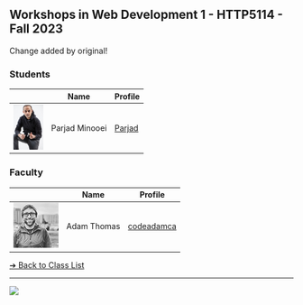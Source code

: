 <style>@import url("//readme.codeadam.ca/readme.css");</style>

## Workshops in Web Development 1 - HTTP5114 - Fall 2023

Change added by original!


### Students

|                                                    | Name                   | Profile                                             |
| -------------------------------------------------- | ---------------------- | --------------------------------------------------- |
| ![Parjad Minooei](images/ParjadMinooei.jpg)        | Parjad Minooei         | [Parjad](students/parjad)


### Faculty

|                                       | Name        | Profile                          |
| ------------------------------------- | ----------- | -------------------------------- |
| ![Adam Thomas](images/codeadamca.png) | Adam Thomas | [codeadamca](faculty/codeadamca) |

[&#10132; Back to Class List](/)

---

<a href="https://brickmmo.com">
<img src="https://brickmmo.com/images/brickmmo-logo-horizontal.jpg" width="100">
</a>
